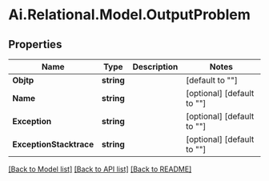 
# Ai.Relational.Model.OutputProblem

## Properties

Name | Type | Description | Notes
------------ | ------------- | ------------- | -------------
**Objtp** | **string** |  | [default to ""]
**Name** | **string** |  | [optional] [default to ""]
**Exception** | **string** |  | [optional] [default to ""]
**ExceptionStacktrace** | **string** |  | [optional] [default to ""]

[[Back to Model list]](../README.md#documentation-for-models)
[[Back to API list]](../README.md#documentation-for-api-endpoints)
[[Back to README]](../README.md)

